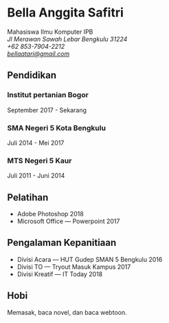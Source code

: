 **Bella Anggita Safitri**
=========================
Mahasiswa Ilmu Komputer IPB\
*Jl Merawan Sawah Lebar Bengkulu 31224\
+62 853-7904-2212\
bellaatari@gmail.com*
## Pendidikan

### Institut pertanian Bogor

September 2017 - Sekarang

### SMA Negeri 5 Kota Bengkulu
Juli 2014 - Mei 2017

### MTS Negeri 5 Kaur
Juli 2011 - Juni 2014

## Pelatihan
- Adobe Photoshop 2018
- Microsoft Office — Powerpoint 2017

## Pengalaman Kepanitiaan
- Divisi Acara — HUT Gudep SMAN 5 Bengkulu 2016
- Divisi TO — Tryout Masuk Kampus 2017
- Divisi Kreatif — IT Today 2018

## Hobi
Memasak, baca novel, dan baca webtoon.
